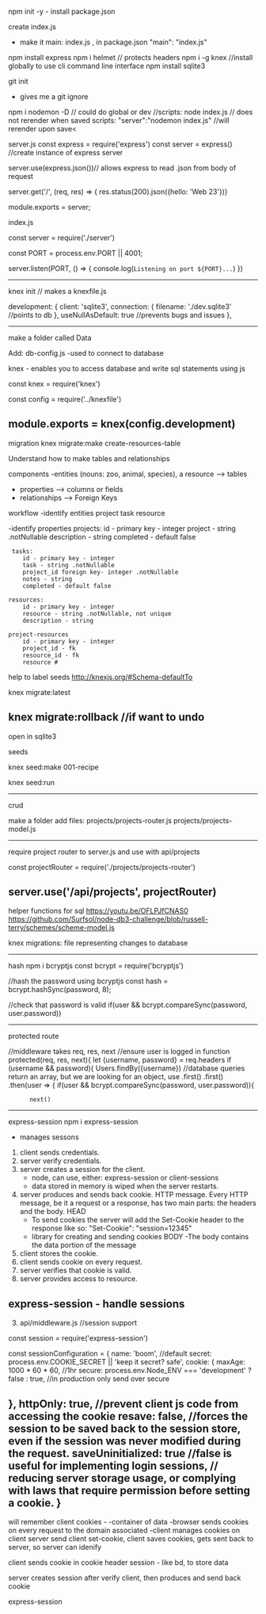 npm init -y - install package.json

create index.js
- make it main: index.js , in package.json
 "main": "index.js"

npm install express
npm i helmet // protects headers
npm i -g knex  //install globally to use cli command line interface
npm install sqlite3 

git init
- gives me a git ignore

npm i nodemon -D // could do global or dev
//scripts: node index.js // does not rerender when saved
scripts: "server":"nodemon index.js" //will rerender upon save<

server.js
const express = require('express')
const server = express()  //create instance of express server

server.use(express.json())// allows express to read .json from body of request

server.get('/', (req, res) => { res.status(200).json({hello: 'Web 23'})}

module.exports = server;

index.js

const server = require('./server')

const PORT = process.env.PORT || 4001;

server.listen(PORT, () => {
    console.log(`Listening on port ${PORT}...`)
})

--------------------------------------
knex  init
// makes a knexfile.js

 development: {
    client: 'sqlite3',
    connection: {
      filename: './dev.sqlite3' //points to db
    },
    useNullAsDefault: true //prevents bugs and issues 
  },


--------------------------------------------------------
make a folder called Data

Add: db-config.js
-used to connect to database

knex - enables you to access database and write sql statements using js

const knex = require('knex')

const config = require('../knexfile')

module.exports = knex(config.development)
----------------------------------------------------------

migration
knex migrate:make create-resources-table

Understand how to make tables and relationships

components 
-entities (nouns: zoo, animal, species), a resource --> tables
- properties --> columns or fields
- relationships --> Foreign Keys 

workflow
-identify entities
    project
    task
    resource

-identify properties
    projects: 
        id - primary key - integer
        project - string .notNullable
        description - string
        completed - default false

     tasks:
        id - primary key - integer
        task - string .notNullable
        project_id foreign key- integer .notNullable
        notes - string
        completed - default false

    resources:
        id - primary key - integer
        resource - string .notNullable, not unique
        description - string 

    project-resources
        id - primary key - integer
        project_id - fk
        resource_id - fk
        resource #

help to label seeds
http://knexjs.org/#Schema-defaultTo

knex migrate:latest

knex migrate:rollback //if want to undo
-----------------------------------------------------------------------
open in sqlite3

seeds 

knex seed:make 001-recipe

knex seed:run

--------------------------------------------------------------------------
crud

make a folder
add files:
projects/projects-router.js
projects/projects-model.js

-------------------------------------------------------
require project router to server.js
and use with api/projects

const projectRouter = require('./projects/projects-router')

server.use('/api/projects', projectRouter)
----------------------------------------------------------------------
helper functions for sql
https://youtu.be/OFLPJfCNAS0
https://github.com/Surfsol/node-db3-challenge/blob/russell-terry/schemes/scheme-model.js


knex migrations: file representing changes to database

----------------------------------------------------------------------------------------
hash 
npm i bcryptjs
const bcrypt = require('bcryptjs')

 //hash the password using bcryptjs
    const hash = bcrypt.hashSync(password, 8);

 //check that password is valid
         if(user && bcrypt.compareSync(password, user.password))

----------------------------------------------------------------------------------------
protected route

//middleware takes req, res, next
  //ensure user is logged in
  function protected(req, res, next){
    let {username, password} = req.headers
     if 
    (username && password){
      Users.findBy({username})
      //database queries return an array, but we are looking for an object, use .first()
      .first()
      .then(user => {
        if(user && bcrypt.compareSync(password, user.password)){
            
          next()
--------------------------------------------------------------------------------------------------------          
express-session
npm i express-session
- manages sessons

1. client sends credentials.
2. server verify credentials.
3. server creates a session for the client.
    - node, can use, either:
    express-session or client-sessions
    - data stored in memory is wiped when the server restarts.
4. server produces and sends back cookie.
     HTTP message. Every HTTP message, be it a request or a response, has two main parts: the headers and the body.
    HEAD
     - To send cookies the server will add the Set-Cookie header to the response like so: "Set-Cookie": "session=12345"
     - library for creating and sending cookies
    BODY
    -The body contains the data portion of the message
5. client stores the cookie.
6. client sends cookie on every request.
7. server verifies that cookie is valid.
8. server provides access to resource.

express-session - handle sessions
-----------------------------------------------------------------------------------
3. api/middleware.js
//session support

const session = require('express-session')


const sessionConfiguration = {
  name: 'boom', //default
  secret: process.env.COOKIE_SECRET || 'keep it secret? safe',
  cookie: {
    maxAge: 1000 * 60 * 60, //1hr
    secure: process.env.Node_ENV === 'development' ? false : true, //in production only send over secure

  },
  httpOnly: true, //prevent client js code from accessing the cookie
  resave: false, //forces the session to be saved back to the session store, even if the session was never modified during the request.
  saveUninitialized: true //false is useful for implementing login sessions,
  // reducing server storage usage, or complying with laws that require permission before setting a cookie.
}
-----------------------------------------------------------------------------------
will remember client
cookies -
-container of data
-browser sends cookies on every request to the domain associated
-client manages cookies on client
server send client set-cookie, client saves cookies, gets sent back to server, so server can idenify

client sends cookie in cookie header
session - like bd, to store data

server creates session after verify client, then produces and send back cookie

express-session